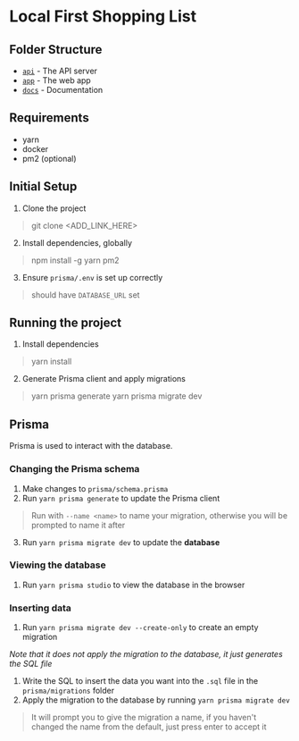 # Local First Shopping List

## Folder Structure

- [`api`](./api) - The API server
- [`app`](./app) - The web app
- [`docs`](./docs) - Documentation

## Requirements

- yarn
- docker
- pm2 (optional)

## Initial Setup

1. Clone the project

> git clone <ADD_LINK_HERE>

2. Install dependencies, globally

> npm install -g yarn pm2

3. Ensure `prisma/.env` is set up correctly

> should have `DATABASE_URL` set

## Running the project

1. Install dependencies

> yarn install

2. Generate Prisma client and apply migrations

> yarn prisma generate
> yarn prisma migrate dev



## Prisma 

Prisma is used to interact with the database.

### Changing the Prisma schema

1. Make changes to `prisma/schema.prisma`
2. Run `yarn prisma generate` to update the Prisma client

> Run with `--name <name>` to name your migration, otherwise you will be prompted to name it after

3. Run `yarn prisma migrate dev` to update the **database**

### Viewing the database

1. Run `yarn prisma studio` to view the database in the browser

### Inserting data

1. Run `yarn prisma migrate dev --create-only` to create an empty migration

*Note that it does not apply the migration to the database, it just generates the SQL file*

1. Write the SQL to insert the data you want into the `.sql` file in the `prisma/migrations` folder
2. Apply the migration to the database by running `yarn prisma migrate dev`

> It will prompt you to give the migration a name, if you haven't changed the name from the default, just press enter to accept it